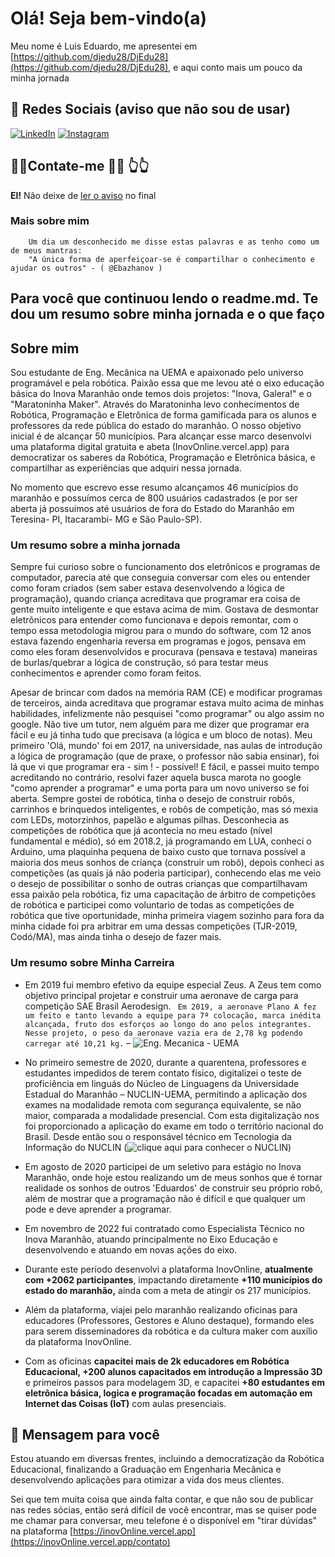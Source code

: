 # Olá! Seja bem-vindo(a)

Meu nome é Luis Eduardo, me apresentei em [https://github.com/djedu28/DjEdu28](https://github.com/djedu28/DjEdu28), e aqui conto mais um pouco da minha jornada

## 📡 Redes Sociais (aviso que não sou de usar)
[![LinkedIn](https://img.shields.io/badge/-LinkedIn-blue?style=flat&logo=Linkedin&logoColor=white)](https://www.linkedin.com/in/luis-eduardo-silva-dos-santos-dj28/)
[![Instagram](https://img.shields.io/badge/-Instagram-c14438?style=flat&logo=Instagram&logoColor=white)](https://instagram.com/djedu28)

## 🔶🔸Contate-me 🔸🔶   👆👆

**EI!** Não deixe de [ler o aviso](https://github.com/djedu28/DjEdu28/blob/master/minha_jornada.md#menssagem-pra-voc%C3%AA) no final

### Mais sobre mim
```
    Um dia um desconhecido me disse estas palavras e as tenho como um de meus mantras:
    "A única forma de aperfeiçoar-se é compartilhar o conhecimento e ajudar os outros" - ( @Ebazhanov )
```
<!-- ![Clique aqui](/minha_historia.md) para continuar lendo sobre minha história -->

## Para você que continuou lendo o readme.md. Te dou um resumo sobre minha jornada e o que faço

## Sobre mim
<p aling="justify">
    Sou estudante de Eng. Mecânica na UEMA e apaixonado pelo universo programável e pela robótica.
Paixão essa que me levou até o eixo educação básica do Inova Maranhão onde temos dois projetos: "Inova, Galera!" e o "Maratoninha Maker".
Através do Maratoninha levo conhecimentos de Robótica, Programação e Eletrônica de forma gamificada para os alunos e professores da rede pública do estado do maranhão. O nosso objetivo inicial é de alcançar 50 municípios. Para alcançar esse marco desenvolvi uma plataforma digital gratuita e abeta (InovOnline.vercel.app) para democratizar os saberes da Robótica, Programação e Eletrônica básica, e compartilhar as experiências que adquiri nessa jornada.
</p>
<p aling="justify">
    No momento que escrevo esse resumo alcançamos 46 municípios do maranhão e possuímos cerca de 800 usuários cadastrados (e por ser aberta já possuímos até usuários de fora do Estado do Maranhão em Teresina- PI, Itacarambi- MG e São Paulo-SP).
</p>

### Um resumo sobre a minha jornada
<p aling="justify">
    Sempre fui curioso sobre o funcionamento dos eletrônicos e programas de computador, parecia até que conseguia conversar com eles ou entender como foram criados (sem saber estava desenvolvendo a lógica de programação), quando criança acreditava que programar era coisa de gente muito inteligente e que estava acima de mim. Gostava de desmontar eletrônicos para entender como funcionava e depois remontar, com o tempo essa metodologia migrou para o mundo do software, com 12 anos estava fazendo engenharia reversa em programas e jogos, pensava em como eles foram desenvolvidos e procurava (pensava e testava) maneiras de burlas/quebrar a lógica de construção, só para testar meus conhecimentos e aprender como foram feitos.
</p>
<p aling="justify">
    Apesar de brincar com dados na memória RAM (CE) e modificar programas de terceiros, ainda acreditava que programar estava muito acima de minhas habilidades, infelizmente não pesquisei "como programar" ou algo assim no google. Não tive um tutor, nem alguém para me dizer que programar era fácil e eu já tinha tudo que precisava (a lógica e um bloco de notas). Meu primeiro 'Olá, mundo' foi em 2017, na universidade, nas aulas de introdução a lógica de programação (que de praxe, o professor não sabia ensinar), foi lá que vi que programar era - sim ! - possível! E fácil, e passei muito tempo acreditando no contrário, resolvi fazer aquela busca marota no google "como aprender a programar" e uma porta para um novo universo se foi aberta.
Sempre gostei de robótica, tinha o desejo de construir robôs, carrinhos e brinquedos inteligentes, e robôs de competição, mas só mexia com LEDs, motorzinhos, papelão e algumas pilhas. Desconhecia as competições de robótica que já acontecia no meu estado (nível fundamental e médio), só em 2018.2, já programando em LUA, conheci o Arduino, uma plaquinha pequena de baixo custo que tornava possível a maioria dos meus sonhos de criança (construir um robô), depois conheci as competições (as quais já não poderia participar), conhecendo elas me veio o desejo de possibilitar o sonho de outras crianças que compartilhavam essa paixão pela robótica, fiz uma capacitação de árbitro de competições de robótica e participei como voluntario de todas as competições de robótica que tive oportunidade, minha primeira viagem sozinho para fora da minha cidade foi pra arbitrar em uma dessas competições (TJR-2019, Codó/MA), mas ainda tinha o desejo de fazer mais.
</p>

### Um resumo sobre Minha Carreira
-   Em 2019 fui membro efetivo da equipe especial Zeus. A Zeus tem como objetivo principal projetar e construir uma aeronave de carga para competição SAE Brasil Aerodesign.
``` Em 2019, a aeronave Plano A fez um feito e tanto levando a equipe para 7ª colocação, marca inédita alcançada, fruto dos esforços ao longo do ano pelos integrantes. Nesse projeto, o peso da aeronave vazia era de 2,78 kg podendo carregar até 10,21 kg.``` – ![Eng. Mecanica - UEMA](https://www.engmecanica.uema.br/?page_id=231)

-   No primeiro semestre de 2020, durante a quarentena, professores e estudantes impedidos de terem contato físico, digitalizei o teste de proficiência em linguás do Núcleo de Linguagens da Universidade Estadual do Maranhão – NUCLIN-UEMA, permitindo a aplicação dos exames na modalidade remota com segurança equivalente, se não maior, comparada a modalidade presencial. Com esta digitalização nos foi proporcionado a aplicação do exame em todo o território nacional do Brasil. Desde então sou o responsável técnico em Tecnologia da Informação do NUCLIN (![clique aqui para conhecer o NUCLIN](https://www.instagram.com/nuclin_uema/))

-   Em agosto de 2020 participei de um seletivo para estágio no Inova Maranhão, onde hoje estou realizando um de meus sonhos que é tornar realidade os sonhos de outros 'Eduardos' de construir seu próprio robô, além de mostrar que a programação não é difícil e que qualquer um pode e deve aprender a programar.
-   Em novembro de 2022 fui contratado como Especialista Técnico no Inova Maranhão, atuando principalmente no Eixo Educação e desenvolvendo e atuando em novas ações do eixo.
-   Durante este período desenvolvi a plataforma InovOnline, **atualmente com +2062 participantes**, impactando diretamente **+110 municípios do estado do maranhão,** ainda com a meta de atingir os 217 municípios. 
-   Além da plataforma, viajei pelo maranhão realizando oficinas para educadores (Professores, Gestores e Aluno destaque), formando eles para serem disseminadores da robótica e da cultura maker com auxílio da plataforma InovOnline. 
-   Com as oficinas **capacitei mais de 2k educadores em Robótica Educacional, +200 alunos capacitados em introdução a Impressão 3D** e primeiros passos para modelagem 3D, e capacitei **+80 estudantes em eletrônica básica, logica e programação focadas em automação em Internet das Coisas (IoT)** com aulas presenciais.

## 📩 Mensagem para você

Estou atuando em diversas frentes, incluindo a democratização da Robótica Educacional, finalizando a Graduação em Engenharia Mecânica e desenvolvendo aplicações para otimizar a vida dos meus clientes.

Sei que tem muita coisa que ainda falta contar, e que não sou de publicar nas redes sócias, então será difícil de você encontrar, mas se quiser pode me chamar para conversar, meu telefone é o disponível em "tirar dúvidas" na plataforma [https://inovOnline.vercel.app](https://inovOnline.vercel.app/contato)



